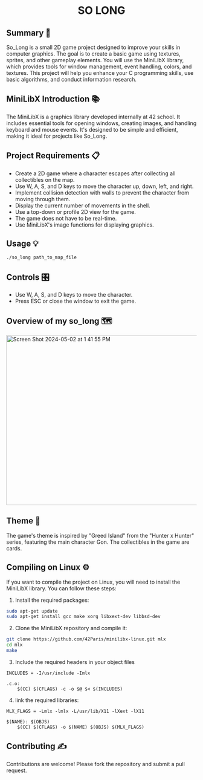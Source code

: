 # <div align="center"> SO LONG </div>

## Summary 🐬
So_Long is a small 2D game project designed to improve your skills in computer graphics. The goal is to create a basic game using textures, sprites, and other gameplay elements. You will use the MiniLibX library, which provides tools for window management, event handling, colors, and textures. This project will help you enhance your C programming skills, use basic algorithms, and conduct information research.

## MiniLibX Introduction 📚
The MiniLibX is a graphics library developed internally at 42 school. It includes essential tools for opening windows, creating images, and handling keyboard and mouse events. It's designed to be simple and efficient, making it ideal for projects like So_Long.

## Project Requirements 📋
- Create a 2D game where a character escapes after collecting all collectibles on the map.
- Use W, A, S, and D keys to move the character up, down, left, and right.
- Implement collision detection with walls to prevent the character from moving through them.
- Display the current number of movements in the shell.
- Use a top-down or profile 2D view for the game.
- The game does not have to be real-time.
- Use MiniLibX's image functions for displaying graphics.

## Usage 💡
```bash
./so_long path_to_map_file
```

## Controls  🎛️
- Use W, A, S, and D keys to move the character.
- Press ESC or close the window to exit the game.

## Overview of my so_long 🗺️
<img width="550" height="450" alt="Screen Shot 2024-05-02 at 1 41 55 PM" src="https://github.com/belmqadem/42_Cursus_Projects/assets/133147080/902950f2-8173-4709-b33b-1f593b333b6d">

## Theme 🎨
The game's theme is inspired by "Greed Island" from the "Hunter x Hunter" series, featuring the main character Gon. The collectibles in the game are cards.

## Compiling on Linux ⚙️
If you want to compile the project on Linux, you will need to install the MiniLibX library. You can follow these steps:

1. Install the required packages:
```bash
sudo apt-get update
sudo apt-get install gcc make xorg libxext-dev libbsd-dev
```

2. Clone the MiniLibX repository and compile it:
```bash
git clone https://github.com/42Paris/minilibx-linux.git mlx
cd mlx
make
```

3. Include the required headers in your object files
```
INCLUDES = -I/usr/include -Imlx
 
.c.o:
	$(CC) $(CFLAGS) -c -o $@ $< $(INCLUDES)
```

4. link the required libraries:
```
MLX_FLAGS = -Lmlx -lmlx -L/usr/lib/X11 -lXext -lX11
 
$(NAME): $(OBJS)
	$(CC) $(CFLAGS) -o $(NAME) $(OBJS) $(MLX_FLAGS)
```

## Contributing ✍
Contributions are welcome! Please fork the repository and submit a pull request.
